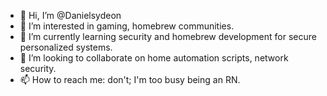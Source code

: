 - 👋 Hi, I’m @Danielsydeon
- 👀 I’m interested in gaming, homebrew communities.
- 🌱 I’m currently learning security and homebrew development for secure personalized systems.
- 💞️ I’m looking to collaborate on home automation scripts, network security.
- 📫 How to reach me:  don't; I'm too busy being an RN.

<!---
Danielsydeon/Danielsydeon is a ✨ special ✨ repository because its `README.md` (this file) appears on your GitHub profile.
You can click the Preview link to take a look at your changes.
--->
